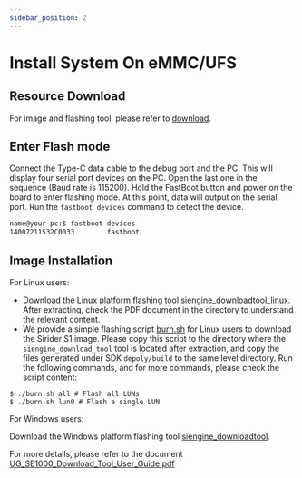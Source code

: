 ```yaml
---
sidebar_position: 2
---
```


# Install System On eMMC/UFS

## Resource Download

For image and flashing tool, please refer to [download](../../download).

## Enter Flash mode

Connect the Type-C data cable to the debug port and the PC. This will display four serial port devices on the PC.
Open the last one in the sequence (Baud rate is 115200). Hold the FastBoot button and power on the board to enter flashing mode.
At this point, data will output on the serial port. Run the `fastboot devices`  command to detect the device.

```bash
name@your-pc:$ fastboot devices
14007211532C0033        fastboot
```

## Image Installation

For Linux users:

- Download the Linux platform flashing tool [siengine_downloadtool_linux](https://gitlab.com/siengine-ubuntu-sdk/tools/-/blob/test/siengine_downloader/siengine_downloadtool_linux_V7.6.2.tar.gz?ref_type=heads). After extracting, check the PDF document in the directory to understand the relevant content.
- We provide a simple flashing script [burn.sh](https://gitlab.com/siengine-ubuntu-sdk/tools/-/blob/test/siengine_downloader/burn.sh?ref_type=heads) for Linux users to download the Sirider S1 image. Please copy this script to the directory where the `siengine_download_tool` tool is located after extraction, and copy the files generated under SDK `depoly/build` to the same level directory.
Run the following commands, and for more commands, please check the script content:

```shell
$ ./burn.sh all # Flash all LUNs
$ ./burn.sh lun0 # Flash a single LUN
```

For Windows users:

Download the Windows platform flashing tool [siengine_downloadtool](https://gitlab.com/siengine-ubuntu-sdk/tools/-/blob/test/siengine_downloader/siengine_downloadtool_V7.6.3.rar?ref_type=heads). 

For more details, please refer to the document  [UG_SE1000_Download_Tool_User_Guide.pdf](https://dl.radxa.com/sirider/s1/siengine_downloadtool_V7.5/UG_SE1000_Download_Tool_User_Guide.pdf)
